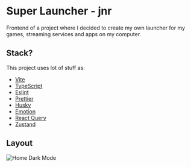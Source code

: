 # Super Launcher - jnr

Frontend of a project where I decided to create my own launcher for my games, streaming services and apps on my computer.

## Stack?

This project uses lot of stuff as:

- [Vite](https://vitejs.dev/)
- [TypeScript](https://www.typescriptlang.org/)
- [Eslint](https://eslint.org/)
- [Prettier](https://prettier.io/)
- [Husky](https://github.com/typicode/husky)
- [Emotion](https://emotion.sh/docs/introduction)
- [React Query](https://react-query.tanstack.com/)
- [Zustand](https://github.com/pmndrs/zustand)

## Layout
![Home Dark Mode](https://user-images.githubusercontent.com/42422605/158086674-af57f946-9f21-47c8-bc32-97a7b18d82d7.png)
